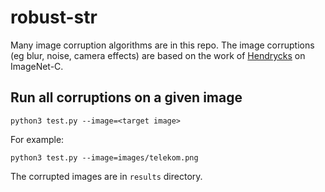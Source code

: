 # robust-str

Many image corruption algorithms are in this repo. The image corruptions (eg blur, noise, camera effects) are based on the work of [Hendrycks](https://github.com/hendrycks/robustness) on ImageNet-C.

## Run all corruptions on a given image

`python3 test.py --image=<target image>`

For example:

`python3 test.py --image=images/telekom.png `

The corrupted images are in `results` directory.


